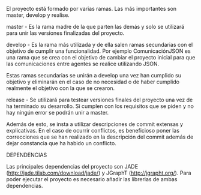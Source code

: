El proyecto está formado por varias ramas. Las más importantes son master, develop y realise.

master - Es la rama madre de la que parten las demás y solo se utilizará para unir las versiones finalizadas del proyecto.

develop - Es la rama más utilizada y de ella salen ramas secundarias con el objetivo de cumplir una funcionalidad. Por ejemplo ComunicaciónJSON es una rama que se crea con el objetivo de cambiar el proyecto inicial para que las comunicaciones entre agentes se realice utilizando JSON. 

Estas ramas secundarias se unirán a develop una vez han cumplido su objetivo y eliminarán en el caso de no necesidad o de haber cumplido realmente el objetivo con la que se crearon.

release - Se utilizará para testear versiones finales del proyecto una vez de ha terminado su desarrollo. Si cumplen con los requisitos que se piden y no hay ningún error se podrán unir a master.

Además de esto, se insta a utilizar descripciones de commit extensas y explicativas. En el caso de ocurrir conflictos, es beneficioso poner las correcciones que se han realizado en la descripción del commit además de dejar constancia que ha habido un conflicto.

DEPENDENCIAS

Las principales dependencias del proyecto son JADE (http://jade.tilab.com/download/jade/) y JGraphT (http://jgrapht.org/). Para poder ejecutar el proyecto es necesario añadir las librerias de ambas dependencias.